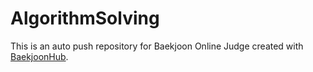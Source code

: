 # AlgorithmSolving
This is an auto push repository for Baekjoon Online Judge created with [BaekjoonHub](https://github.com/BaekjoonHub/BaekjoonHub).
